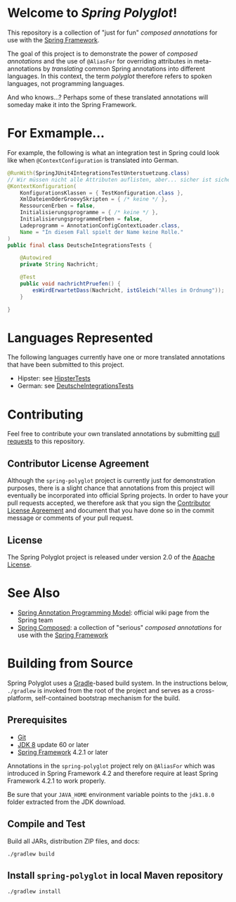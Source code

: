 # Welcome to _Spring Polyglot_!

This repository is a collection of "just for fun" _composed annotations_
for use with the [Spring Framework][].

The goal of this project is to demonstrate the power of _composed annotations_
and the use of `@AliasFor` for overriding attributes in meta-annotations by
_translating_ common Spring annotations into different languages. In this
context, the term _polyglot_ therefore refers to spoken languages, not
programming languages.

And who knows...? Perhaps some of these translated annotations will someday
make it into the Spring Framework.

# For Exmample...

For example, the following is what an integration test in Spring could look
like when `@ContextConfiguration` is translated into German.

```java
@RunWith(SpringJUnit4IntegrationsTestUnterstuetzung.class)
// Wir müssen nicht alle Attributen auflisten, aber... sicher ist sicher!
@KontextKonfiguration(
	KonfigurationsKlassen = { TestKonfiguration.class },
	XmlDateienOderGroovySkripten = { /* keine */ },
	RessourcenErben = false,
	Initialisierungsprogramme = { /* keine */ },
	InitialisierungsprogrammeErben = false,
	Ladeprogramm = AnnotationConfigContextLoader.class,
	Name = "In diesem Fall spielt der Name keine Rolle."
)
public final class DeutscheIntegrationsTests {

	@Autowired
	private String Nachricht;

	@Test
	public void nachrichtPruefen() {
		esWirdErwartetDass(Nachricht, istGleich("Alles in Ordnung"));
	}

}
```

# Languages Represented

The following languages currently have one or more translated annotations
that have been submitted to this project.

- Hipster: see [HipsterTests](https://github.com/sbrannen/spring-polyglot/blob/master/src/test/java/org/springframework/polyglot/hipster/HipsterTests.java)
- German: see [DeutscheIntegrationsTests](https://github.com/sbrannen/spring-polyglot/blob/master/src/test/java/org/springframework/polyglot/de/DeutscheIntegrationsTests.java)

# Contributing

Feel free to contribute your own translated annotations by submitting
[pull requests][] to this repository.

## Contributor License Agreement

Although the `spring-polyglot` project is currently just for demonstration purposes,
there is a slight chance that annotations from this project will eventually be
incorporated into official Spring projects. In order to have your pull requests
accepted, we therefore ask that you sign the [Contributor License Agreement][] and
document that you have done so in the commit message or comments of your pull request.

## License
The Spring Polyglot project is released under version 2.0 of the [Apache License][].

# See Also

- [Spring Annotation Programming Model][]: official wiki page from the Spring team
- [Spring Composed][]: a collection of "serious" _composed annotations_
for use with the [Spring Framework][]

# Building from Source

Spring Polyglot uses a [Gradle][]-based build system. In the instructions
below, `./gradlew` is invoked from the root of the project and serves as
a cross-platform, self-contained bootstrap mechanism for the build.

## Prerequisites

- [Git][]
- [JDK 8][JDK8] update 60 or later
- [Spring Framework][] 4.2.1 or later

Annotations in the `spring-polyglot` project rely on `@AliasFor` which
was introduced in Spring Framework 4.2 and therefore require at least Spring
Framework 4.2.1 to work properly. 

Be sure that your `JAVA_HOME` environment variable points to the `jdk1.8.0` folder
extracted from the JDK download.

## Compile and Test

Build all JARs, distribution ZIP files, and docs:

`./gradlew build`

## Install `spring-polyglot` in local Maven repository

`./gradlew install`


[Apache License]: http://www.apache.org/licenses/LICENSE-2.0
[Gradle]: http://gradle.org
[Git]: http://help.github.com/set-up-git-redirect
[JDK8]: http://www.oracle.com/technetwork/java/javase/downloads
[Spring Framework]: http://projects.spring.io/spring-framework/
[Spring Annotation Programming Model]: https://github.com/spring-projects/spring-framework/wiki/Spring-Annotation-Programming-Model
[Spring Composed]: https://github.com/sbrannen/spring-composed
[pull requests]: http://help.github.com/send-pull-requests
[Contributor License Agreement]: https://github.com/spring-projects/spring-framework/blob/master/CONTRIBUTING.md#sign-the-contributor-license-agreement
